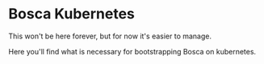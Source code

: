 Bosca Kubernetes
===

This won't be here forever, but for now it's easier to manage.

Here you'll find what is necessary for bootstrapping Bosca on kubernetes.